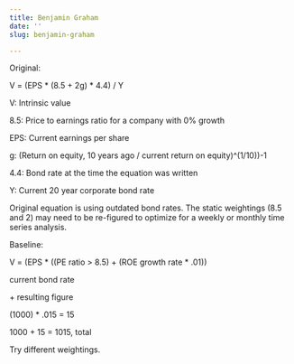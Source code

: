 ```yaml
---
title: Benjamin Graham
date: ''
slug: benjamin-graham

---
```

Original:

V = (EPS * (8.5 + 2g) * 4.4) / Y

V: Intrinsic value

8\.5: Price to earnings ratio for a company with 0% growth

EPS: Current earnings per share

g: (Return on equity, 10 years ago / current return on equity)^(1/10))-1

4\.4: Bond rate at the time the equation was written

Y: Current 20 year corporate bond rate

Original equation is using outdated bond rates. The static weightings (8.5 and 2) may need to be re-figured to optimize for a weekly or monthly time series analysis. 

Baseline:

V = (EPS * ((PE ratio > 8.5) + (ROE growth rate * .01)) 

 current bond rate

\+ resulting figure

(1000) * .015 = 15

1000 + 15 = 1015, total

Try different weightings.